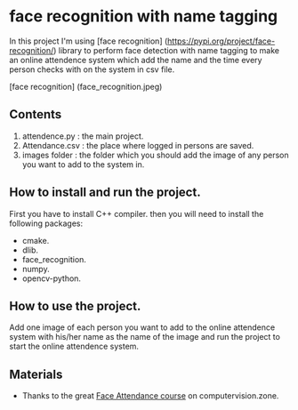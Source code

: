 # face recognition with name tagging

In this project I'm using [face recognition] (https://pypi.org/project/face-recognition/) library to perform face detection with name tagging to make an online attendence system which add the name and the time every person checks with on the system in csv file.

[face recognition] (face_recognition.jpeg)

## Contents
1. attendence.py : the main project.
2. Attendance.csv : the place where logged in persons are saved.
3. images folder : the folder which you should add the image of any person you want to add to the system in.

## How to install and run the project.
First you have to install C++ compiler.
then you will need to install the following packages:
- cmake.
- dlib.
- face_recognition.
- numpy.
- opencv-python.

## How to use the project.
Add one image of each person you want to add to the online attendence system with his/her name as the name of the image and run the project to start the online attendence system.

## Materials
- Thanks to the great [Face Attendance course](https://www.computervision.zone/courses/face-attendance/) on computervision.zone.